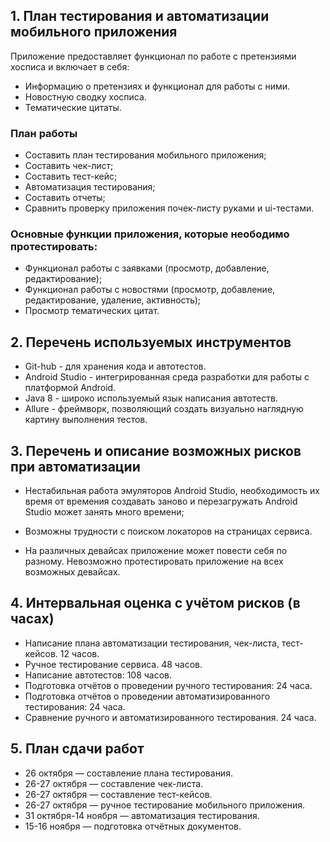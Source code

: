 ## 1. План тестирования и автоматизации мобильного приложения

Приложение предоставляет функционал по работе с претензиями хосписа и включает в себя:

* Информацию о претензиях и функционал для работы с ними.
* Новостную сводку хосписа.
* Тематические цитаты.

### План работы

* Составить план тестирования мобильного приложения;
* Составить чек-лист;
* Составить тест-кейс;
* Автоматизация тестирования;
* Составить отчеты;
* Сравнить проверку приложения почек-листу руками и ui-тестами.

### Основные функции приложения, которые неободимо протестировать:

* Функционал работы с заявками (просмотр, добавление, редактирование);
* Функционал работы с новостями (просмотр, добавление, редактирование, удаление, активность);
* Просмотр тематических цитат.

## 2. Перечень используемых инструментов

* Git-hub - для хранения кода и автотестов.
* Android Studio - интегрированная среда разработки для работы с платформой Android. 
* Java 8 - широко используемый язык написания автотеств.
* Allure - фреймворк, позволяющий создать визуально наглядную картину выполнения тестов.

## 3. Перечень и описание возможных рисков при автоматизации

* Нестабильная работа эмуляторов Android Studio, необходимость их время от времения создавать заново и перезагружать Android Studio может занять много времени;

* Возможны трудности с поиском локаторов на страницах сервиса.

* На различных девайсах приложение может повести себя по разному. Невозможно протестировать приложение на всех возможных девайсах.

## 4. Интервальная оценка с учётом рисков (в часах)

* Написание плана автоматизации тестирования, чек-листа, тест-кейсов. 12 часов.
* Ручное тестирование сервиса. 48 часов.
* Написание автотестов: 108 часов.
* Подготовка отчётов о проведении ручного тестирования: 24 часа.
* Подготовка отчётов о проведении автоматизированного тестирования: 24 часа.
* Сравнение ручного и автоматизированного тестирования. 24 часа.

## 5. План сдачи работ
* 26 октября — составление плана тестирования.
* 26-27 октября — составление чек-листа.
* 26-27 октября — составление тест-кейсов.
* 26-27 октября — ручное тестирование мобильного приложения.
* 31 октября-14 ноября — автоматизация тестирования.
* 15-16 ноября — подготовка отчётных документов.